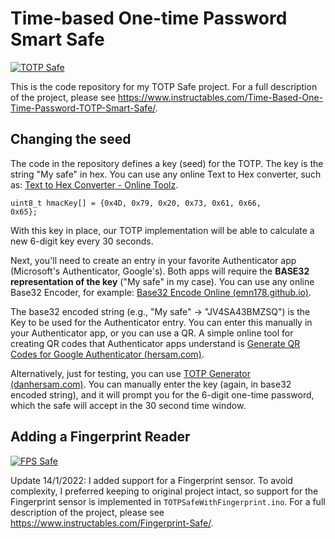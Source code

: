 # Time-based One-time Password Smart Safe

[![TOTP Safe](http://img.youtube.com/vi/4Zr3-eivLDk/0.jpg)](http://www.youtube.com/watch?v=4Zr3-eivLDk "TOTP Safe")

This is the code repository for my TOTP Safe project. For a full description of the project, please see https://www.instructables.com/Time-Based-One-Time-Password-TOTP-Smart-Safe/. 

## Changing the seed
The code in the repository defines a key (seed) for the TOTP. The key is the string "My safe" in hex. You can use any online Text to Hex converter, such as: [Text to Hex Converter - Online Toolz](https://www.online-toolz.com/tools/text-hex-convertor.php).

<code>uint8_t hmacKey[] = {0x4D, 0x79, 0x20, 0x73, 0x61, 0x66, 0x65};</code>

With this key in place, our TOTP implementation will be able to calculate a new 6-digit key every 30 seconds.

Next, you'll need to create an entry in your favorite Authenticator app (Microsoft's Authenticator, Google's). Both apps will require the <b>BASE32 representation of the key</b> ("My safe" in my case). You can use any online Base32 Encoder, for example: [Base32 Encode Online (emn178.github.io)](https://emn178.github.io/online-tools/base32_encode.html).

The base32 encoded string (e.g., "My safe" -> "JV4SA43BMZSQ") is the Key to be used for the Authenticator entry. You can enter this manually in your Authenticator app, or you can use a QR. A simple online tool for creating QR codes that Authenticator apps understand is [Generate QR Codes for Google Authenticator (hersam.com)](https://dan.hersam.com/tools/gen-qr-code.php).

Alternatively, just for testing, you can use [TOTP Generator (danhersam.com)](https://totp.danhersam.com/?key=JV4SA43BMZSQ). You can manually enter the key (again, in base32 encoded string), and it will prompt you for the 6-digit one-time password, which the safe will accept in the 30 second time window.

## Adding a Fingerprint Reader

[![FPS Safe](http://img.youtube.com/vi/Sa1cQXTr1CE/0.jpg)](http://www.youtube.com/watch?v=Sa1cQXTr1CE "FPS Safe")

Update 14/1/2022: I added support for a Fingerprint sensor. To avoid complexity, I preferred keeping to original project intact, so support for the Fingerprint sensor is implemented in ``TOTPSafeWithFingerprint.ino``. For a full description of the project, please see https://www.instructables.com/Fingerprint-Safe/. 
